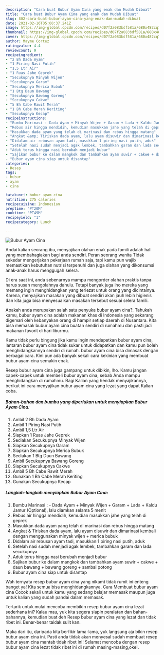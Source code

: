 ```yaml
---
description: "Cara buat Bubur Ayam Cina yang enak dan Mudah Dibuat"
title: "Cara buat Bubur Ayam Cina yang enak dan Mudah Dibuat"
slug: 802-cara-buat-bubur-ayam-cina-yang-enak-dan-mudah-dibuat
date: 2021-02-16T05:00:37.241Z
image: https://img-global.cpcdn.com/recipes/d07f2a083bdf581a/680x482cq70/bubur-ayam-cina-foto-resep-utama.jpg
thumbnail: https://img-global.cpcdn.com/recipes/d07f2a083bdf581a/680x482cq70/bubur-ayam-cina-foto-resep-utama.jpg
cover: https://img-global.cpcdn.com/recipes/d07f2a083bdf581a/680x482cq70/bubur-ayam-cina-foto-resep-utama.jpg
author: Mayme Cortez
ratingvalue: 4.4
reviewcount: 9
recipeingredient:
- "2 Bh Dada Ayam"
- "1 Piring Nasi Putih"
- "1,5 Ltr Air"
- "1 Ruas Jahe Geprek"
- "Secukupnya Minyak Wijen"
- "Secukupnya Garam"
- "Secukupnya Merica Bubuk"
- "1 Btg Daun Bawang"
- "Secukupnya Bawang Goreng"
- "Secukupnya Cakwe"
- "5 Bh Cabe Rawit Merah"
- "1 Bh Cabe Merah Keriting"
- "Secukupnya Kecap"
recipeinstructions:
- "Bumbu Marinasi : Dada Ayam + Minyak Wijen + Garam + Lada + Kaldu Jamur (Optional), lalu diamkan selama 5 menit"
- "Rebus air hingga mendidih, kemudian masukkan jahe yang telah di geprek"
- "Masukkan dada ayam yang telah di marinasi dan rebus hingga matang"
- "Angkat &amp; Tiriskan dada ayam, lalu ayam disuwir dan dimarinasi kembali dengan menggunakan minyak wijen + merica bubuk"
- "Didalam air rebusan ayam tadi, masukkan 1 piring nasi putih, aduk"
- "Setelah nasi sudah menjadi agak lembek, tambahkan garam dan lada secukupnya"
- "Aduk terus hingga nasi berubah menjadi bubur"
- "Sajikan bubur ke dalam mangkok dan tambahkan ayam suwir + cakwe + daun bawang + bawang goreng + sambal potong"
- "Bubur ayam cina siap untuk disantap"
categories:
- Resep
tags:
- bubur
- ayam
- cina

katakunci: bubur ayam cina 
nutrition: 275 calories
recipecuisine: Indonesian
preptime: "PT20M"
cooktime: "PT49M"
recipeyield: "1"
recipecategory: Lunch

---
```



![Bubur Ayam Cina](https://img-global.cpcdn.com/recipes/d07f2a083bdf581a/680x482cq70/bubur-ayam-cina-foto-resep-utama.jpg)

Andai kalian seorang ibu, menyajikan olahan enak pada famili adalah hal yang membahagiakan bagi anda sendiri. Peran seorang  wanita Tidak sekedar mengerjakan pekerjaan rumah saja, tapi kamu pun wajib memastikan kebutuhan nutrisi terpenuhi dan juga olahan yang dikonsumsi anak-anak harus menggugah selera.

Di era  saat ini, anda sebenarnya mampu mengorder olahan praktis tanpa harus susah mengolahnya dahulu. Tetapi banyak juga lho mereka yang memang ingin menghidangkan yang terlezat untuk orang yang dicintainya. Karena, menyajikan masakan yang dibuat sendiri akan jauh lebih higienis dan kita juga bisa menyesuaikan masakan tersebut sesuai selera famili. 



Apakah anda merupakan salah satu penyuka bubur ayam cina?. Tahukah kamu, bubur ayam cina adalah makanan khas di Indonesia yang sekarang digemari oleh kebanyakan orang di hampir setiap daerah di Nusantara. Kita bisa memasak bubur ayam cina buatan sendiri di rumahmu dan pasti jadi makanan favorit di hari liburmu.

Kamu tidak perlu bingung jika kamu ingin mendapatkan bubur ayam cina, lantaran bubur ayam cina tidak sukar untuk didapatkan dan kamu pun boleh menghidangkannya sendiri di rumah. bubur ayam cina bisa dimasak dengan berbagai cara. Kini pun ada banyak sekali cara kekinian yang membuat bubur ayam cina semakin enak.

Resep bubur ayam cina juga gampang untuk dibikin, lho. Kamu jangan capek-capek untuk membeli bubur ayam cina, sebab Anda mampu menghidangkan di rumahmu. Bagi Kalian yang hendak menyajikannya, berikut ini cara menyajikan bubur ayam cina yang lezat yang dapat Kalian coba.

<!--inarticleads1-->

##### Bahan-bahan dan bumbu yang diperlukan untuk menyiapkan Bubur Ayam Cina:

1. Ambil 2 Bh Dada Ayam
1. Ambil 1 Piring Nasi Putih
1. Ambil 1,5 Ltr Air
1. Siapkan 1 Ruas Jahe Geprek
1. Sediakan Secukupnya Minyak Wijen
1. Siapkan Secukupnya Garam
1. Siapkan Secukupnya Merica Bubuk
1. Sediakan 1 Btg Daun Bawang
1. Ambil Secukupnya Bawang Goreng
1. Siapkan Secukupnya Cakwe
1. Ambil 5 Bh Cabe Rawit Merah
1. Gunakan 1 Bh Cabe Merah Keriting
1. Gunakan Secukupnya Kecap




<!--inarticleads2-->

##### Langkah-langkah menyiapkan Bubur Ayam Cina:

1. Bumbu Marinasi : - Dada Ayam + Minyak Wijen + Garam + Lada + Kaldu Jamur (Optional), lalu diamkan selama 5 menit
1. Rebus air hingga mendidih, kemudian masukkan jahe yang telah di geprek
1. Masukkan dada ayam yang telah di marinasi dan rebus hingga matang
1. Angkat &amp; Tiriskan dada ayam, lalu ayam disuwir dan dimarinasi kembali dengan menggunakan minyak wijen + merica bubuk
1. Didalam air rebusan ayam tadi, masukkan 1 piring nasi putih, aduk
1. Setelah nasi sudah menjadi agak lembek, tambahkan garam dan lada secukupnya
1. Aduk terus hingga nasi berubah menjadi bubur
1. Sajikan bubur ke dalam mangkok dan tambahkan ayam suwir + cakwe + daun bawang + bawang goreng + sambal potong
1. Bubur ayam cina siap untuk disantap




Wah ternyata resep bubur ayam cina yang nikamt tidak rumit ini enteng banget ya! Kita semua bisa menghidangkannya. Cara Membuat bubur ayam cina Cocok sekali untuk kamu yang sedang belajar memasak maupun juga untuk kalian yang sudah pandai dalam memasak.

Tertarik untuk mulai mencoba membikin resep bubur ayam cina lezat sederhana ini? Kalau mau, yuk kita segera siapin peralatan dan bahan-bahannya, kemudian buat deh Resep bubur ayam cina yang lezat dan tidak ribet ini. Benar-benar taidak sulit kan. 

Maka dari itu, daripada kita berfikir lama-lama, yuk langsung aja bikin resep bubur ayam cina ini. Pasti anda tiidak akan menyesal sudah membuat resep bubur ayam cina mantab tidak ribet ini! Selamat mencoba dengan resep bubur ayam cina lezat tidak ribet ini di rumah masing-masing,oke!.

